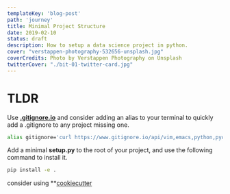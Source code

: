 ```yaml
---
templateKey: 'blog-post'
path: 'journey'
title: Minimal Project Structure
date: 2019-02-10
status: draft
description: How to setup a data science project in python.
cover: "verstappen-photography-532656-unsplash.jpg"
coverCredits: Photo by Verstappen Photography on Unsplash 
twitterCover: "./bit-01-twitter-card.jpg"
---
```


# TLDR 

Use **[.gitignore.io](https://www.gitignore.io)** and consider adding an alias to your terminal to quickly add a .gitignore to any project missing one.

``` bash
alias gitignore='curl https://www.gitignore.io/api/vim,emacs,python,pycharm,sublimetext,visualstudio,visualstudiocode,data > .gitignore'
```

Add a minimal **setup.py** to the root of your project, and use the following command to install it.

``` bash
pip install -e .
```

consider using **[cookiecutter](https://github.com/audreyr/cookiecutter)
